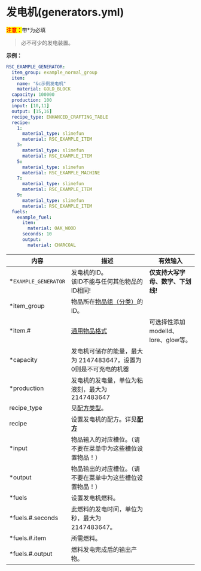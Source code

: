 # 发电机(generators.yml)

<mark style="color:red;">**注意：**</mark>带\*为必填

> 必不可少的发电装置。

**示例：**

```yaml
RSC_EXAMPLE_GENERATOR:
  item_group: example_normal_group
  item:
    name: "&c示例发电机"
    material: GOLD_BLOCK
  capacity: 100000
  production: 100
  input: [10,11]
  output: [15,16]
  recipe_type: ENHANCED_CRAFTING_TABLE
  recipe:
    1:
      material_type: slimefun
      material: RSC_EXAMPLE_ITEM
    3:
      material_type: slimefun
      material: RSC_EXAMPLE_ITEM
    5:
      material_type: slimefun
      material: RSC_EXAMPLE_MACHINE
    7:
      material_type: slimefun
      material: RSC_EXAMPLE_ITEM
    9:
      material_type: slimefun
      material: RSC_EXAMPLE_ITEM
  fuels:
    example_fuel:
      item:
        material: OAK_WOOD
      seconds: 10
      output:
        material: CHARCOAL
```
| 内容 | 描述 | 有效输入 |
| --- | ----------- | ----------------- |
| \*`EXAMPLE_GENERATOR` | 发电机的ID。<br>该ID不能与任何其他物品的ID相同! | **仅支持大写字母、数字、下划线!** |
| \*item_group | 物品所在[物品组（分类）](file/groups.md)的ID。 |
| \*item.# | [通用物品格式](format/universal-item-format.md)| 可选择性添加modelId、lore、glow等。 |
| \*capacity | 发电机可储存的能量，最大为 2147483647，设置为0则是不可充电的机器 |
| \*production | 发电机的发电量，单位为粘液刻，最大为 2147483647 |
| recipe_type | 见[配方类型](file/recipe_type.md)。 |
| recipe | 设置发电机的配方。详见[**配方**](format/recipe.md) |
| \*input | 物品输入的对应槽位。（请不要在菜单中为这些槽位设置物品！） |
| \*output | 物品输出的对应槽位。（请不要在菜单中为这些槽位设置物品！） |
| \*fuels | 设置发电机燃料。 |
| \*fuels.#.seconds | 此燃料的发电时间，单位为秒，最大为 2147483647。 |
| \*fuels.#.item | 所需燃料。 |
| \*fuels.#.output | 燃料发电完成后的输出产物。 |
